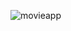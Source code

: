 

![movieapp](https://user-images.githubusercontent.com/16785941/71138545-30173280-220c-11ea-8b25-0dab9cce215a.JPG)

